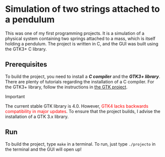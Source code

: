 # Simulation of two strings attached to a pendulum

This was one of my first programming projects. It is a simulation of a physical system containing two springs attached to a mass, which is itself holding a pendulum. The project is written in C, and the GUI was built using the GTK3+ C library.

## Prerequisites

To build the project, you need to install a ***C compiler*** and the ***GTK3+ library***. There are plenty of tutorials regarding the installation of a C compiler. For the GTK3+ library, follow the instructions in [the GTK project](https://www.gtk.org/docs/installations/).

> [!IMPORTANT]
> The current stable GTK library is 4.0. However, <span style="color:red">GTK4 lacks backwards compatibility in major updates</span>. To ensure that the project builds, I advise the installation of a GTK 3.x library.

## Run

To build the project, type `make` in a terminal.
To run, just type `./projecto` in the terminal and the GUI will open up!
